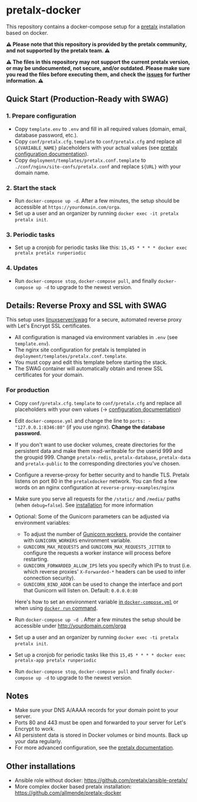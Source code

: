 # pretalx-docker

This repository contains a docker-compose setup for a
[pretalx](https://github.com/pretalx/pretalx) installation based on docker.

**⚠️ Please note that this repository is provided by the pretalx community, and not supported by the pretalx team. ⚠️**

**⚠️ The files in this repository may not support the current pretalx version, or may be undocumented, not secure, and/or
outdated. Please make sure you read the files before executing them, and check the
[issues](https://github.com/pretalx/pretalx-docker/issues) for further information. ⚠️**

## Quick Start (Production-Ready with SWAG)

### 1. Prepare configuration

- Copy `template.env` to `.env` and fill in all required values (domain, email, database password, etc.).
- Copy `conf/pretalx.cfg.template` to `conf/pretalx.cfg` and replace all `${VARIABLE_NAME}` placeholders with your actual values (see [pretalx configuration documentation](https://docs.pretalx.org/en/latest/administrator/configure.html)).
- Copy `deployment/templates/pretalx.conf.template` to `./conf/nginx/site-confs/pretalx.conf` and replace `${URL}` with your domain name.

### 2. Start the stack

- Run `docker-compose up -d`. After a few minutes, the setup should be accessible at `https://yourdomain.com/orga`.
- Set up a user and an organizer by running `docker exec -it pretalx pretalx init`.

### 3. Periodic tasks

- Set up a cronjob for periodic tasks like this:
  `15,45 * * * * docker exec pretalx pretalx runperiodic`

### 4. Updates

- Run `docker-compose stop`, `docker-compose pull`, and finally `docker-compose up -d` to upgrade to the newest version.

## Details: Reverse Proxy and SSL with SWAG

This setup uses [linuxserver/swag](https://docs.linuxserver.io/images/docker-swag) for a secure, automated reverse proxy with Let's Encrypt SSL certificates.

- All configuration is managed via environment variables in `.env` (see `template.env`).
- The nginx site configuration for pretalx is templated in `deployment/templates/pretalx.conf.template`.
- You must copy and edit this template before starting the stack.
- The SWAG container will automatically obtain and renew SSL certificates for your domain.


### For production

* Copy ``conf/pretalx.cfg.template`` to ``conf/pretalx.cfg`` and replace all placeholders with your own values (→ [configuration
  documentation](https://docs.pretalx.org/en/latest/administrator/configure.html))
* Edit ``docker-compose.yml`` and change the line to ``ports: - "127.0.0.1:8346:80"`` (if you use nginx). **Change the
  database password.**
* If you don't want to use docker volumes, create directories for the persistent data and make them read-writeable for
  the userid 999 and the groupid 999. Change ``pretalx-redis``, ``pretalx-database``, ``pretalx-data`` and ``pretalx-public`` to the corresponding
  directories you've chosen.
* Configure a reverse-proxy for better security and to handle TLS. Pretalx listens on port 80 in the ``pretalxdocker``
  network. You can find a few words on an nginx configuration at
  ``reverse-proxy-examples/nginx``
* Make sure you serve all requests for the `/static/` and `/media/` paths (when `debug=false`). See [installation](https://docs.pretalx.org/administrator/installation/#step-7-ssl) for more information
* Optional: Some of the Gunicorn parameters can be adjusted via environment variables:
  * To adjust the number of [Gunicorn workers](https://docs.gunicorn.org/en/stable/settings.html#workers), provide
  the container with `GUNICORN_WORKERS` environment variable.
  * `GUNICORN_MAX_REQUESTS` and `GUNICORN_MAX_REQUESTS_JITTER` to configure the requests a worker instance will process before restarting.
  * `GUNICORN_FORWARDED_ALLOW_IPS` lets you specify which IPs to trust (i.e. which reverse proxies' `X-Forwarded-*` headers can be used to infer connection security).
  * `GUNICORN_BIND_ADDR` can be used to change the interface and port that Gunicorn will listen on. Default: `0.0.0.0:80`

  Here's how to set an environment variable [in
  `docker-compose.yml`](https://docs.docker.com/compose/environment-variables/set-environment-variables/)
  or when using [`docker run` command](https://docs.docker.com/engine/reference/run/#env-environment-variables).
* Run ``docker-compose up -d ``. After a few minutes the setup should be accessible under http://yourdomain.com/orga
* Set up a user and an organizer by running ``docker exec -ti pretalx pretalx init``.
* Set up a cronjob for periodic tasks like this ``15,45 * * * * docker exec pretalx-app pretalx runperiodic``
* Run ``docker-compose stop``, ``docker-compose pull`` and finally ``docker-compose up -d`` to upgrade to the newest version. 

## Notes

- Make sure your DNS A/AAAA records for your domain point to your server.
- Ports 80 and 443 must be open and forwarded to your server for Let's Encrypt to work.
- All persistent data is stored in Docker volumes or bind mounts. Back up your data regularly.
- For more advanced configuration, see the [pretalx documentation](https://docs.pretalx.org/administrator/installation/).

## Other installations

- Ansible role without docker: https://github.com/pretalx/ansible-pretalx/
- More complex docker based pretalx installation: https://github.com/allmende/pretalx-docker
